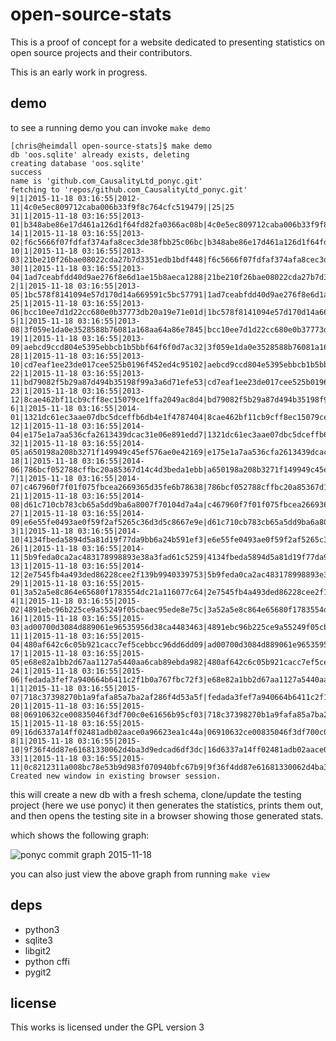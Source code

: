 open-source-stats
=================

This is a proof of concept for a website dedicated to presenting statistics on open source projects and their contributors.

This is an early work in progress.

demo
----

to see a running demo you can invoke `make demo`

    [chris@heimdall open-source-stats]$ make demo
    db 'oos.sqlite' already exists, deleting
    creating database 'oos.sqlite'
    success
    name is 'github.com_CausalityLtd_ponyc.git'
    fetching to 'repos/github.com_CausalityLtd_ponyc.git'
    9|1|2015-11-18 03:16:55|2012-11|4c0e5ec809712caba006b33f9f8c764cfc519479||25|25
    31|1|2015-11-18 03:16:55|2013-01|b348abe86e17d461a126d1f64fd82fa0366ac08b|4c0e5ec809712caba006b33f9f8c764cfc519479|30|5
    14|1|2015-11-18 03:16:55|2013-02|f6c5666f07fdfaf374afa8cec3de38fbb25c06bc|b348abe86e17d461a126d1f64fd82fa0366ac08b|36|6
    10|1|2015-11-18 03:16:55|2013-03|21be210f26bae08022cda27b7d3351edb1bdf448|f6c5666f07fdfaf374afa8cec3de38fbb25c06bc|45|9
    30|1|2015-11-18 03:16:55|2013-04|1ad7ceabfdd40d9ae276f8e6d1ae15b8aeca1288|21be210f26bae08022cda27b7d3351edb1bdf448|49|4
    2|1|2015-11-18 03:16:55|2013-05|1bc578f8141094e57d170d14a669591c5bc57791|1ad7ceabfdd40d9ae276f8e6d1ae15b8aeca1288|52|3
    25|1|2015-11-18 03:16:55|2013-06|bcc10ee7d1d22cc680e0b37773db20a19e71e01d|1bc578f8141094e57d170d14a669591c5bc57791|54|2
    5|1|2015-11-18 03:16:55|2013-08|3f059e1da0e3528588b76081a168aa64a86e7845|bcc10ee7d1d22cc680e0b37773db20a19e71e01d|82|28
    19|1|2015-11-18 03:16:55|2013-09|aebcd9ccd804e5395ebbcb1b5bbf64f6f0d7ac32|3f059e1da0e3528588b76081a168aa64a86e7845|103|21
    28|1|2015-11-18 03:16:55|2013-10|cd7eaf1ee23de017cee525b0196f452ed4c95102|aebcd9ccd804e5395ebbcb1b5bbf64f6f0d7ac32|105|2
    22|1|2015-11-18 03:16:55|2013-11|bd79082f5b29a87d494b35198f99a3a6d71efe53|cd7eaf1ee23de017cee525b0196f452ed4c95102|108|3
    23|1|2015-11-18 03:16:55|2013-12|8cae462bf11cb9cff8ec15079ce1ffa2049ac8d4|bd79082f5b29a87d494b35198f99a3a6d71efe53|112|4
    6|1|2015-11-18 03:16:55|2014-01|1321dc61ec3aae07dbc5dceffb6db4e1f4787404|8cae462bf11cb9cff8ec15079ce1ffa2049ac8d4|115|3
    12|1|2015-11-18 03:16:55|2014-04|e175e1a7aa536cfa2613439dcac31e06e891edd7|1321dc61ec3aae07dbc5dceffb6db4e1f4787404|119|4
    32|1|2015-11-18 03:16:55|2014-05|a650198a208b3271f149949c45ef576ae0e42169|e175e1a7aa536cfa2613439dcac31e06e891edd7|135|16
    18|1|2015-11-18 03:16:55|2014-06|786bcf052788cffbc20a85367d14c4d3beda1ebb|a650198a208b3271f149949c45ef576ae0e42169|162|27
    7|1|2015-11-18 03:16:55|2014-07|c467960f7f01f075fbcea2669365d35fe6b78638|786bcf052788cffbc20a85367d14c4d3beda1ebb|345|183
    21|1|2015-11-18 03:16:55|2014-08|d61c710cb783cb65a5dd9ba6a8007f70104d7a4a|c467960f7f01f075fbcea2669365d35fe6b78638|380|35
    27|1|2015-11-18 03:16:55|2014-09|e6e55fe0493ae0f59f2af5265c36d3d5c8667e9e|d61c710cb783cb65a5dd9ba6a8007f70104d7a4a|692|312
    3|1|2015-11-18 03:16:55|2014-10|4134fbeda5894d5a81d19f77da9bb6a24b591ef3|e6e55fe0493ae0f59f2af5265c36d3d5c8667e9e|963|271
    26|1|2015-11-18 03:16:55|2014-11|5b9feda0ca2ac483178998893e38a3fad61c5259|4134fbeda5894d5a81d19f77da9bb6a24b591ef3|1173|210
    13|1|2015-11-18 03:16:55|2014-12|2e7545fb4a493ded86228cee2f139b9940339753|5b9feda0ca2ac483178998893e38a3fad61c5259|1370|197
    29|1|2015-11-18 03:16:55|2015-01|3a52a5e8c864e65680f1783554dc21a116077c64|2e7545fb4a493ded86228cee2f139b9940339753|1548|178
    4|1|2015-11-18 03:16:55|2015-02|4891ebc96b225ce9a55249f05cbaec95ede8e75c|3a52a5e8c864e65680f1783554dc21a116077c64|1696|148
    16|1|2015-11-18 03:16:55|2015-03|ad00700d3084d889061e96535956d38ca4483463|4891ebc96b225ce9a55249f05cbaec95ede8e75c|1762|66
    11|1|2015-11-18 03:16:55|2015-04|480af642c6c05b921cacc7ef5cebbcc96dd6dd09|ad00700d3084d889061e96535956d38ca4483463|1971|209
    17|1|2015-11-18 03:16:55|2015-05|e68e82a1bb2d67aa1127a5440aa6cab89ebda982|480af642c6c05b921cacc7ef5cebbcc96dd6dd09|2198|227
    24|1|2015-11-18 03:16:55|2015-06|fedada3fef7a940664b6411c2f1b0a767fbc72f3|e68e82a1bb2d67aa1127a5440aa6cab89ebda982|2294|96
    1|1|2015-11-18 03:16:55|2015-07|718c37398270b1a9fafa85a7ba2af286f4d53a5f|fedada3fef7a940664b6411c2f1b0a767fbc72f3|2354|60
    20|1|2015-11-18 03:16:55|2015-08|06910632ce00835046f3df700c0e61656b95cf03|718c37398270b1a9fafa85a7ba2af286f4d53a5f|2383|29
    15|1|2015-11-18 03:16:55|2015-09|16d6337a14ff02481adb02aace0a96623ea1c44a|06910632ce00835046f3df700c0e61656b95cf03|2475|92
    8|1|2015-11-18 03:16:55|2015-10|9f36f4dd87e61681330062d4ba3d9edcad6df3dc|16d6337a14ff02481adb02aace0a96623ea1c44a|2566|91
    33|1|2015-11-18 03:16:55|2015-11|0c8212311a008bc78e53b9d983f070940bfc67b9|9f36f4dd87e61681330062d4ba3d9edcad6df3dc|2639|73
    Created new window in existing browser session.

this will create a new db with a fresh schema, clone/update the testing project (here we use ponyc)
it then generates the statistics, prints them out, and then opens the testing site in a browser showing those generated stats.

which shows the following graph:

![ponyc commit graph 2015-11-18](https://raw.githubusercontent.com/mkfifo/open-source-stats/master/resources/ponyc_commit_graph_2015-11-18.png)

you can also just view the above graph from running `make view`

deps
----

 * python3
 * sqlite3
 * libgit2
 * python cffi
 * pygit2

license
-------

This works is licensed under the GPL version 3


